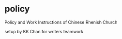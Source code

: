 # policy
Policy and Work Instructions of Chinese Rhenish Church

setup by KK Chan for writers teamwork

